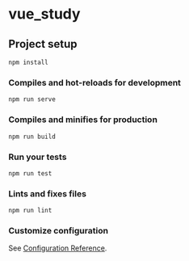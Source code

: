 # vue_study

## Project setup

``` node
npm install
```

### Compiles and hot-reloads for development

``` node
npm run serve
```

### Compiles and minifies for production

``` node
npm run build
```

### Run your tests

``` node
npm run test
```

### Lints and fixes files

``` node
npm run lint
```

### Customize configuration

See [Configuration Reference](https://cli.vuejs.org/config/).
